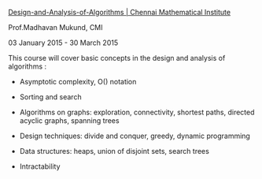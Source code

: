
[Design-and-Analysis-of-Algorithms | Chennai Mathematical Institute](http://nptel.ac.in/courses/106106131/) 

Prof.Madhavan Mukund, CMI

03 January 2015 - 30 March 2015

This course will cover basic concepts in the design and analysis of algorithms :

* Asymptotic complexity, O() notation

* Sorting and search

* Algorithms on graphs: exploration, connectivity, shortest paths, directed acyclic graphs, spanning trees

* Design techniques: divide and conquer, greedy, dynamic programming

* Data structures: heaps, union of disjoint sets, search trees

* Intractability
